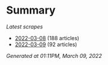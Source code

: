 # Summary
*Latest scrapes*
* [2022-03-08](https://github.com/nuuuwan/news_lk/blob/data/news_lk.2022-03-08.json) (188 articles)
* [2022-03-09](https://github.com/nuuuwan/news_lk/blob/data/news_lk.2022-03-09.json) (92 articles)

*Generated at 01:11PM, March 09, 2022*